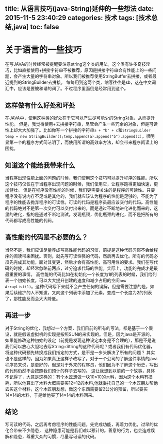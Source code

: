 title: 从语言技巧(java-String)延伸的一些想法
date: 2015-11-5 23:40:29
categories: 技术
tags: [技术总结,java]
toc: false
---
# 关于语言的一些技巧
在写JAVA的时候经常被提醒要注意string这个类的用法，这个类有许多奇技淫巧，比如直接使用+拼接字符串不被推荐，原因是拼接字符串会有性能上的一些问题，会产生大量的字符串对象。所以我们被推荐使用StringBuffer去拼接，或者最近提到的StringBuilder去拼接。
每每用到这两个类，缩写往往是sb，这在中文词汇中，应该是要被和谐的词了。不过程序里面倒是经常用到这个。
## 这样做有什么好处和坏处
在JAVA中，使用这种类的好处在于它可以产生尽可能少的String对象，从而提升性能。
但是，我觉得使用+去拼接字符串，尽管会产生一些冗余的对象，但是可读性上却大大加强了。比如你写一个拼接的字符串`a + "b" + c`和`StringBuilder temp = new StringBuilder();temp.append(a).append("b").append(c)`。很明显第一个的程序方式简洁明了，而使用所谓的高效率方法，却会带来程序阅读上的困扰。
## 知道这个能给我带来什么
当程序出现性能上面的问题的时候，我们使用这个技巧可以提升程序的性能。所以这个技巧仅仅在于当程序出现问题的时候，我们使用它，让程序跑得更加快速，更加健壮。
但是在程序没有性能的时候，我们更需要关注的是程序的可读性。只要程序没有说内存不足或是其他的，我们就应该认为程序的性能是足够的，不能为了程序的性能去抛弃程序的可读性。可读的代码是程序员最应该交付的代码。高性能的代码绝对不是第一次交付可以交付出来的，而是通过不断地进化进化而来的，这里的进化，指的是通过不断地测试，发现瓶颈，优化瓶颈的进化，而不是把所有的代码都写成高性能的代码。
## 高性能的代码是不必要的么？
当然不是，我们应该尽量养成写高性能代码的习惯，前提是这种代码习惯不会给程序的阅读带来困扰。否则，就先写可读性强的代码，然后再去优化。所有的代码必须先完成其功能，面对其变更，然后才会有高性能，高可用性的要求。我们在写代码的时候，却经常忽略前两点，过分追求代码的性能。实际上，功能的完成才是最最重要的事情。
高性能的代码比如在初始化一个长度为1的列表的时候，我们给列表一个初始长度，可以大大提升创建的速度和减少占用的空间`new ArrayList(1)`。这种代码写下来就不会产生任何的误解，但是需要注意的是，如果后续维护的人不知道，又向这个列表中添加了元素，变成一个长度为2的列表了，那性能反而会大大降低。
## 再进一步
对于String的优化，我想过一个方案，我们目前的所有的写法，都是基于一个假设，就是假设虚拟机的实现是按照SUN的来实现的。但是，因为java是开源的，如果能修改这种初始的设定（前提是发现这种设定本身是不合理的），那是不是说我们可以放心大胆地去写String+String的这种代码呢？或者我们有代码优化器，将这种代码预先转换成我们指定的方式，是不是一步头解决了所有的问题？
其实也不是这样的，因为如果真正这样子改写了，对于一个公司的了解这件事情的java程序员来说，是更好的，但是对于外来的程序员，他们因为不了解这个历史，写出的代码仍然不会按照我们预计的样子去写的。
这让我想到以前的一个故事，具体不记得了，大意是这样的：有个木匠想做一块10×10的木料，因为这个木料有损耗，所以他算出了木料大概需要买12×12的木料,他就委托自己的一个木匠朋友帮他去买这个材料，这个木匠朋友想，做这个东西需要留2公分的预留，所以要买14×14的木料，于是给他买了14×14的木料回来。
## 结论
写可读的代码，之后再考虑程序的性能问题。先完成功能，再着力优化，过早的优化会带来不少隐患， 这种隐患可能是我们难以预计的。善意的行为，也会造成误解和隐患，尊重大众的习惯，尽量写可读的代码。